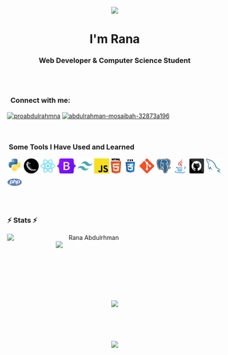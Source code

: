<p align="center">
  <img width="2000" src="https://capsule-render.vercel.app/api?type=waving&color=gradient&!&height=200&section=header"/>
</p>

<h1 align="center">
  I'm Rana
</h1>
<h3 align="center">
  Web Developer & Computer Science Student 
</h3>
<br>
<br>

<h3 align="left">&nbsp; Connect with me:</h3>
<p align="left">
<a href="https://twitter.com/RanaAbdulrhmanD" target="blank"><img align="center" src="https://raw.githubusercontent.com/rahuldkjain/github-profile-readme-generator/master/src/images/icons/Social/twitter.svg" alt="proabdulrahmna" height="30" width="40" /></a>
<a href="https://www.linkedin.com/in/ranaaldossari/" target="blank"><img align="center" src="https://raw.githubusercontent.com/rahuldkjain/github-profile-readme-generator/master/src/images/icons/Social/linked-in-alt.svg" alt="abdulrahman-mosaibah-32873a196" height="30" width="40" /></a>
</p>
<br>

<h3> &nbsp;Some Tools I Have Used and Learned</h3>
<div>
  <img title="Python" height="35" src="images/python-original.svg">
  <img title="Flask" height="35" src="images/flask.png">
  <img title="React" height="35" src="images/react-original.svg">
  <img title="Bootstrap" height="35" src="images/bootstrap.svg">
  <img title="TailwindCSS" height="35" src="images/tailwind.svg">
  <img title="Javascript" height="35" src="images/javascript.svg">
  <img title="HTML5" height="35" src="images/html5.svg">
  <img title="CSS" height="35" src="images/css.svg">
  <img title="Git" height="35" src="images/git-original.svg">
  <img title="PostgreSQL" height="35" src="images/postgresql.svg">
  <img title="Java" height="35" src="images/java-original.svg">
  <img title="GitHub" height="35" src="images/github.svg">
  <img title="MySQL" height="35" src="images/mysql.svg">
  <img title="PHP" height="35" src="images/php.svg">
</div>
<br>
<br>

<h3>⚡ Stats ⚡</h3>
<p align=center>
  <div align=center>
    <a href="https://github.com/denvercoder1/github-readme-streak-stats" title="Go to Source">
      <img align="left" width=390 src="https://github-readme-streak-stats.herokuapp.com/?user=RanaAbdulrhman&theme=react&border=61dafb&hide_border=true" alt="Rana Abdulrhman" />
    </a>
    <a href="https://github.com/anuraghazra/github-readme-stats" title="Go to Source">
      <img align="right" width=390 src="https://github-readme-stats.vercel.app/api?username=RanaAbdulrhman&show_icons=true&theme=react&border_color=61dafb&hide_border=true" />
    </a>
  </div>
  <br><br><br><br><br><br><br><br><br>
  <div align=center>
     <a href="https://github.com/anuraghazra/github-readme-stats" title="Go to Source">
      <img align="center" width=370 src="https://github-readme-stats.vercel.app/api/wakatime?username=Rana_d4&show_icons=true&theme=react&border_color=61dafb&hide_border=true" />
    </a>
  </div>
</p>

<br/><br/><br/>

<p align="center">
  <img src="https://capsule-render.vercel.app/api?type=waving&color=gradient&height=200&section=footer"/>
</p>

